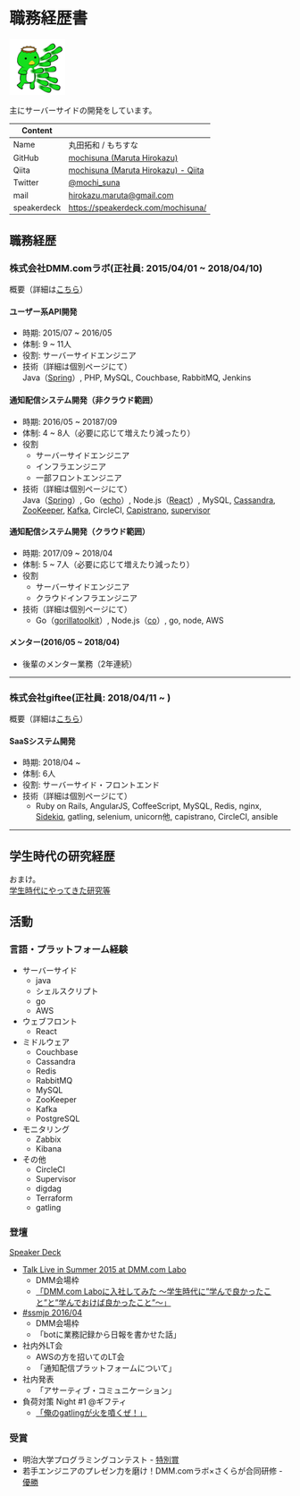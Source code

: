 # 職務経歴書

<img src="./img/kappa.png" width="100">

主にサーバーサイドの開発をしています。

|Content||
|---|-----|
|Name|丸田拓和 / もちすな|
|GitHub|[mochisuna \(Maruta Hirokazu\)](https://github.com/mochisuna)|
|Qiita|[mochisuna \(Maruta Hirokazu\) \- Qiita](https://qiita.com/mochisuna)|
|Twitter|[@mochi_suna](https://twitter.com/mochi_suna)|
|mail|hirokazu.maruta@gmail.com|
|speakerdeck|https://speakerdeck.com/mochisuna/|

## 職務経歴

### 株式会社DMM.comラボ(正社員: 2015/04/01 ~ 2018/04/10)
概要（詳細は[こちら](dmm.md)）

#### ユーザー系API開発
- 時期: 2015/07 ~ 2016/05
- 体制: 9 ~ 11人
- 役割: サーバーサイドエンジニア
- 技術（詳細は個別ページにて）  
  Java（[Spring](http://spring.io/)）, PHP, MySQL, Couchbase, RabbitMQ, Jenkins

#### 通知配信システム開発（非クラウド範囲）
- 時期: 2016/05 ~ 20187/09
- 体制: 4 ~ 8人（必要に応じて増えたり減ったり）
- 役割
  - サーバーサイドエンジニア
  - インフラエンジニア
  - 一部フロントエンジニア
- 技術（詳細は個別ページにて）  
  Java（[Spring](http://spring.io/)）, Go（[echo](https://echo.labstack.com/)）, Node.js（[React](https://reactjs.org/)）, MySQL, [Cassandra](http://cassandra.apache.org/), [ZooKeeper](https://zookeeper.apache.org/), [Kafka](https://kafka.apache.org/), CircleCI, [Capistrano](https://capistranorb.com/), [supervisor](http://supervisord.org/)

#### 通知配信システム開発（クラウド範囲）
- 時期: 2017/09 ~ 2018/04
- 体制: 5 ~ 7人（必要に応じて増えたり減ったり）
- 役割
  - サーバーサイドエンジニア
  - クラウドインフラエンジニア
- 技術（詳細は個別ページにて）  
  - Go（[gorillatoolkit](http://www.gorillatoolkit.org/)）, Node.js（[co](https://github.com/tj/co)）, go, node, AWS
#### メンター(2016/05 ~ 2018/04)
- 後輩のメンター業務（2年連続）

---

### 株式会社giftee(正社員: 2018/04/11 ~ )
概要（詳細は[こちら](giftee.md)）
#### SaaSシステム開発
- 時期: 2018/04 ~ 
- 体制: 6人
- 役割: サーバーサイド・フロントエンド
- 技術（詳細は個別ページにて）  
  - Ruby on Rails, AngularJS, CoffeeScript, MySQL, Redis, nginx, [Sidekiq](https://github.com/mperham/sidekiq), gatling, selenium, unicorn他, capistrano, CircleCI, ansible

---

## 学生時代の研究経歴
おまけ。  
[学生時代にやってきた研究等](student.md)

## 活動
### 言語・プラットフォーム経験
- サーバーサイド
	- java
	- シェルスクリプト
  - go
  - AWS
- ウェブフロント
	- React
- ミドルウェア
  - Couchbase
  - Cassandra
  - Redis
  - RabbitMQ
  - MySQL
  - ZooKeeper
  - Kafka
  - PostgreSQL
- モニタリング
  - Zabbix
  - Kibana
- その他
  - CircleCI
  - Supervisor
  - digdag
  - Terraform
  - gatling

### 登壇
[Speaker Deck](https://speakerdeck.com/mochisuna)
- [Talk Live in Summer 2015 at DMM.com Labo
](https://techplay.jp/event/565755)
  - DMM会場枠
  - [「DMM.com Laboに入社してみた 〜学生時代に”学んで良かったこと”と”学んでおけば良かったこと”〜」](https://www.slideshare.net/DMMlabo/dmm-52281664)
- [#ssmjp 2016/04](https://ssm.pkan.org/ssmjp%E3%81%BE%E3%81%A8%E3%82%81/2016%E5%B9%B404%E6%9C%88%E3%81%AEssmjp%E3%81%BE%E3%81%A8%E3%82%81/)
  - DMM会場枠
  - 「botに業務記録から日報を書かせた話」
- 社内外LT会
  - AWSの方を招いてのLT会
  - 「通知配信プラットフォームについて」
- 社内発表
  - 「アサーティブ・コミュニケーション」
- 負荷対策 Night #1 @ギフティ
  - [「俺のgatlingが火を噴くぜ！」](https://speakerdeck.com/mochisuna/giftee-load-test-night-01-maruta)
### 受賞
- 明治大学プログラミングコンテスト - [特別賞](http://www.cs.meiji.ac.jp/news/news-j-2011.html)
- 若手エンジニアのプレゼン力を磨け！DMM.comラボ×さくらが合同研修 - [優勝](http://ascii.jp/elem/000/001/437/1437601/)
